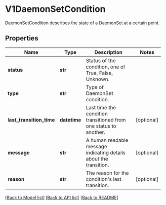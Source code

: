 # V1DaemonSetCondition

DaemonSetCondition describes the state of a DaemonSet at a certain point.

## Properties
Name | Type | Description | Notes
------------ | ------------- | ------------- | -------------
**status** | **str** | Status of the condition, one of True, False, Unknown. | 
**type** | **str** | Type of DaemonSet condition. | 
**last_transition_time** | **datetime** | Last time the condition transitioned from one status to another. | [optional] 
**message** | **str** | A human readable message indicating details about the transition. | [optional] 
**reason** | **str** | The reason for the condition&#39;s last transition. | [optional] 

[[Back to Model list]](../README.md#documentation-for-models) [[Back to API list]](../README.md#documentation-for-api-endpoints) [[Back to README]](../README.md)


